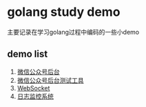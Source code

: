 # golang study demo
主要记录在学习golang过程中编码的一些小demo

## demo list
1. [微信公众号后台](https://github.com/todorex/go-demos/tree/master/wx-server)
2. [微信公众号后台测试工具](https://github.com/todorex/go-demos/tree/master/wx-debug)
3. [WebSocket](https://github.com/todorex/go-demos/tree/master/websocket)
4. [日志监控系统](https://github.com/todorex/go-demos/tree/master/log-monitor)
